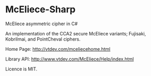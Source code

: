 # McEliece-Sharp
McEliece asymmetric cipher in C#

An implementation of the CCA2 secure McEliece variants; Fujisaki, KobriImai, and PointCheval ciphers.

Home Page: http://vtdev.com/mceliecehome.html

Library API: http://www.vtdev.com/McEliece/Help/index.html

Licence is MIT.
